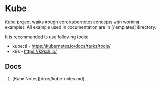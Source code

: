 # Kube

Kube project walks trough core kubernetes concepts with  working examples. All example used in documentation are in [/templates] directory.

It is recommended to use following tools:
- kubectl - <https://kubernetes.io/docs/tasks/tools/>
- k9s - <https://k9scli.io/>

## Docs
1. [Kube Notes][docs/kube-notes.md]

